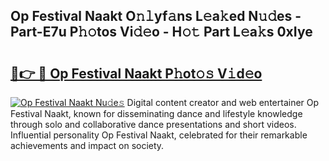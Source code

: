 ## Op Festival Naakt O𝚗𝚕yf𝚊ns L𝚎a𝚔ed N𝚞𝚍es - Part-E7u P𝚑𝚘tos Vi𝚍𝚎o - H𝚘𝚝 Part L𝚎a𝚔s 0xIye

# <h2><a href="http://kfe4fqh.oniu.top/?m=Op+Festival+Naakt">🔗👉 🔴 Op Festival Naakt P𝚑ot𝚘𝚜 V𝚒d𝚎o</a></h2>

[![Op Festival Naakt Nu𝚍e𝚜](https://i.imgur.com/0qMVB7G.gif)](http://kfe4fqh.oniu.top/?m=Op+Festival+Naakt)
Digital content creator and web entertainer Op Festival Naakt, known for disseminating dance and lifestyle knowledge through solo and collaborative dance presentations and short videos. Influential personality Op Festival Naakt, celebrated for their remarkable achievements and impact on society.  
